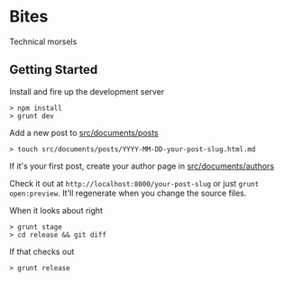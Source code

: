 Bites
=====

Technical morsels

Getting Started
---------------
Install and fire up the development server

    > npm install
    > grunt dev
    
Add a new post to [src/documents/posts](https://github.com/goodeggs/bites/tree/master/src/documents/posts)

    > touch src/documents/posts/YYYY-MM-DD-your-post-slug.html.md

If it's your first post, create your author page in [src/documents/authors](https://github.com/goodeggs/bites/tree/master/src/documents/authors)
    
Check it out at `http://localhost:8000/your-post-slug` or just `grunt open:preview`.  It'll regenerate when you change the source files.
    
When it looks about right

    > grunt stage
    > cd release && git diff
    
If that checks out

    > grunt release
